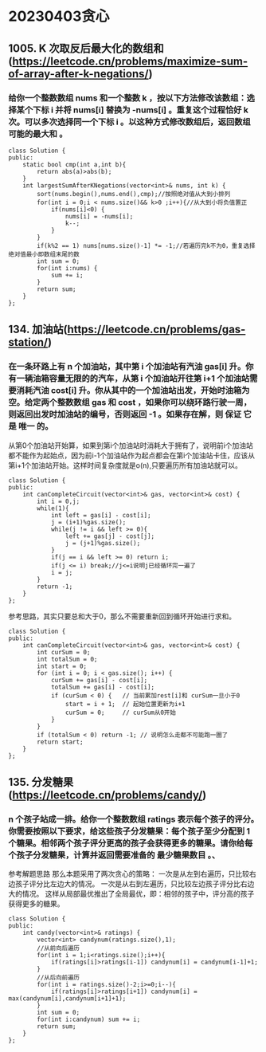 # 20230403贪心
## 1005. K 次取反后最大化的数组和(https://leetcode.cn/problems/maximize-sum-of-array-after-k-negations/)
### 给你一个整数数组 nums 和一个整数 k ，按以下方法修改该数组：选择某个下标 i 并将 nums[i] 替换为 -nums[i] 。重复这个过程恰好 k 次。可以多次选择同一个下标 i 。以这种方式修改数组后，返回数组 可能的最大和 。
```
class Solution {
public:
    static bool cmp(int a,int b){
        return abs(a)>abs(b);
    }
    int largestSumAfterKNegations(vector<int>& nums, int k) {
        sort(nums.begin(),nums.end(),cmp);//按照绝对值从大到小排列
        for(int i = 0;i < nums.size()&& k>0 ;i++){//从大到小将负值置正
            if(nums[i]<0) {
                nums[i] = -nums[i];
                k--;
            }
        }
        if(k%2 == 1) nums[nums.size()-1] *= -1;//若遍历完k不为0，重复选择绝对值最小即数组末尾的数
        int sum = 0;
        for(int i:nums) {
            sum += i;
        }
        return sum;
    }
};
```
## 134. 加油站(https://leetcode.cn/problems/gas-station/)
### 在一条环路上有 n 个加油站，其中第 i 个加油站有汽油 gas[i] 升。你有一辆油箱容量无限的的汽车，从第 i 个加油站开往第 i+1 个加油站需要消耗汽油 cost[i] 升。你从其中的一个加油站出发，开始时油箱为空。给定两个整数数组 gas 和 cost ，如果你可以绕环路行驶一周，则返回出发时加油站的编号，否则返回 -1 。如果存在解，则 保证 它是 唯一 的。

从第0个加油站开始算，如果到第i个加油站时消耗大于拥有了，说明前i个加油站都不能作为起始点，因为前i-1个加油站作为起点都会在第i个加油站卡住，应该从第i+1个加油站开始。这样时间复杂度就是o(n),只要遍历所有加油站就可以。
```
class Solution {
public:
    int canCompleteCircuit(vector<int>& gas, vector<int>& cost) {
        int i = 0,j;
        while(1){
            int left = gas[i] - cost[i];
            j = (i+1)%gas.size();
            while(j != i && left >= 0){
                left += gas[j] - cost[j];
                j = (j+1)%gas.size();
            }
            if(j == i && left >= 0) return i;
            if(j <= i) break;//j<=i说明j已经循环完一遍了
            i = j;
        }
        return -1;
    }
};
```
参考思路，其实只要总和大于0，那么不需要重新回到循环开始进行求和。
```
class Solution {
public:
    int canCompleteCircuit(vector<int>& gas, vector<int>& cost) {
        int curSum = 0;
        int totalSum = 0;
        int start = 0;
        for (int i = 0; i < gas.size(); i++) {
            curSum += gas[i] - cost[i];
            totalSum += gas[i] - cost[i];
            if (curSum < 0) {   // 当前累加rest[i]和 curSum一旦小于0
                start = i + 1;  // 起始位置更新为i+1
                curSum = 0;     // curSum从0开始
            }
        }
        if (totalSum < 0) return -1; // 说明怎么走都不可能跑一圈了
        return start;
    }
};
```
## 135. 分发糖果(https://leetcode.cn/problems/candy/)
### n 个孩子站成一排。给你一个整数数组 ratings 表示每个孩子的评分。你需要按照以下要求，给这些孩子分发糖果：每个孩子至少分配到 1 个糖果。相邻两个孩子评分更高的孩子会获得更多的糖果。请你给每个孩子分发糖果，计算并返回需要准备的 最少糖果数目 。、
参考解题思路
那么本题采用了两次贪心的策略：
一次是从左到右遍历，只比较右边孩子评分比左边大的情况。
一次是从右到左遍历，只比较左边孩子评分比右边大的情况。
这样从局部最优推出了全局最优，即：相邻的孩子中，评分高的孩子获得更多的糖果。
```
class Solution {
public:
    int candy(vector<int>& ratings) {
        vector<int> candynum(ratings.size(),1);
        //从前向后遍历
        for(int i = 1;i<ratings.size();i++){
            if(ratings[i]>ratings[i-1]) candynum[i] = candynum[i-1]+1;
        }
        //从后向前遍历
        for(int i = ratings.size()-2;i>=0;i--){
            if(ratings[i]>ratings[i+1]) candynum[i] = max(candynum[i],candynum[i+1]+1);
        }
        int sum = 0;
        for(int i:candynum) sum += i;
        return sum;
    }
};
```